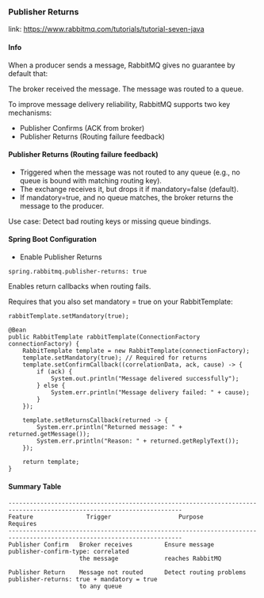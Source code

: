 ### Publisher Returns

link: https://www.rabbitmq.com/tutorials/tutorial-seven-java

#### Info

When a producer sends a message, RabbitMQ gives no guarantee by default that:

The broker received the message.
The message was routed to a queue.

To improve message delivery reliability, RabbitMQ supports two key mechanisms:

* Publisher Confirms (ACK from broker)
* Publisher Returns (Routing failure feedback)

#### Publisher Returns (Routing failure feedback)

* Triggered when the message was not routed to any queue (e.g., no queue is bound with matching routing key).
* The exchange receives it, but drops it if mandatory=false (default).
* If mandatory=true, and no queue matches, the broker returns the message to the producer.

Use case: Detect bad routing keys or missing queue bindings.

#### Spring Boot Configuration

* Enable Publisher Returns

`spring.rabbitmq.publisher-returns: true`

Enables return callbacks when routing fails.

Requires that you also set mandatory = true on your RabbitTemplate:

`rabbitTemplate.setMandatory(true);`

```
@Bean
public RabbitTemplate rabbitTemplate(ConnectionFactory connectionFactory) {
    RabbitTemplate template = new RabbitTemplate(connectionFactory);
    template.setMandatory(true); // Required for returns
    template.setConfirmCallback((correlationData, ack, cause) -> {
        if (ack) {
            System.out.println("Message delivered successfully");
        } else {
            System.err.println("Message delivery failed: " + cause);
        }
    });

    template.setReturnsCallback(returned -> {
        System.err.println("Returned message: " + returned.getMessage());
        System.err.println("Reason: " + returned.getReplyText());
    });

    return template;
}
```

#### Summary Table

```
-----------------------------------------------------------------------------------------------------------------------
Feature               Trigger	                Purpose	                                 Requires
-----------------------------------------------------------------------------------------------------------------------
Publisher Confirm	Broker receives 	    Ensure message                 publisher-confirm-type: correlated
                    the message             reaches RabbitMQ	

Publisher Return	Message not routed 	    Detect routing problems	       publisher-returns: true + mandatory = true
                    to any queue
```
